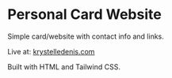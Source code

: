# Personal Card Website

Simple card/website with contact info and links.

Live at: [krystelledenis.com](https://krystelledenis.com)

Built with HTML and Tailwind CSS.